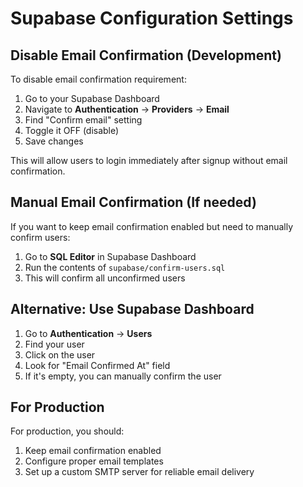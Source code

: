 # Supabase Configuration Settings

## Disable Email Confirmation (Development)

To disable email confirmation requirement:

1. Go to your Supabase Dashboard
2. Navigate to **Authentication** → **Providers** → **Email**
3. Find "Confirm email" setting
4. Toggle it OFF (disable)
5. Save changes

This will allow users to login immediately after signup without email confirmation.

## Manual Email Confirmation (If needed)

If you want to keep email confirmation enabled but need to manually confirm users:

1. Go to **SQL Editor** in Supabase Dashboard
2. Run the contents of `supabase/confirm-users.sql`
3. This will confirm all unconfirmed users

## Alternative: Use Supabase Dashboard

1. Go to **Authentication** → **Users**
2. Find your user
3. Click on the user
4. Look for "Email Confirmed At" field
5. If it's empty, you can manually confirm the user

## For Production

For production, you should:
1. Keep email confirmation enabled
2. Configure proper email templates
3. Set up a custom SMTP server for reliable email delivery